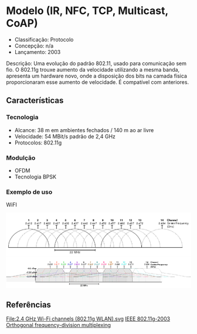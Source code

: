 # Modelo (IR, NFC, TCP, Multicast, CoAP)

- Classificação: Protocolo
- Concepção: n/a
- Lançamento: 2003

Descrição: Uma evolução do padrão 802.11, usado para comunicação sem fio.  O 802.11g trouxe aumento da velocidade utilizando a mesma banda, apresenta um hardware novo, onde a disposição dos bits na camada física proporcionaram esse aumento de velocidade.  É compatível com anteriores.

## Características

### Tecnologia

- Alcance: 38 m em ambientes fechados / 140 m ao ar livre
- Velocidade: 54 MBit/s padrão de 2,4 GHz
- Protocolos: 802.11g

### Modulção

- OFDM
- Tecnologia BPSK

### Exemplo de uso

WiFI

![Canal](imgs/802-11g.png)
![Banda](imgs/802-11g_2.png)

## Referências

[File:2.4 GHz Wi-Fi channels (802.11g WLAN).svg](https://en.wikipedia.org/wiki/File:2.4_GHz_Wi-Fi_channels_(802.11g_WLAN).svg)
[IEEE 802.11g-2003](https://en.wikipedia.org/wiki/IEEE_802.11g-2003)
[Orthogonal frequency-division multiplexing](https://en.wikipedia.org/wiki/Orthogonal_frequency-division_multiplexing)
